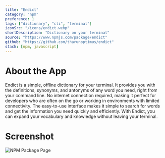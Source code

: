 ```yaml
---
title: "Endict"
category: "npm"
preference: 1
tags: ["dictionary", "cli", "terminal"]
iconSrc: "/icons/endict.webp"
shortDescription: "Dictionary on your terminal"
source: "https://www.npmjs.com/package/endict"
github: "https://github.com/tharunoptimus/endict"
stack: [npm, javascript]
---
```


# About the App

Endict is a simple, offline dictionary for your terminal. It provides you with the definitions, synonyms, and antonyms of any word you need, right from your command line. No internet connection required, making it perfect for developers who are often on the go or working in environments with limited connectivity. The easy-to-use interface makes it simple to search for words and get the information you need quickly and efficiently. With Endict, you can expand your vocabulary and knowledge without leaving your terminal.

# Screenshot

![NPM Package Page](/screenshots/endict.webp)
